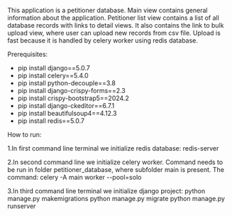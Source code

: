 This application is a petitioner database. Main view contains general information about the application. Petitioner list view contains a list of all database records with links to detail views. It also contains the link to bulk upload view, where user can upload new records from csv file. Upload is fast because it is handled by celery worker using redis database.

Prerequisites:

- pip install django==5.0.7
- pip install celery==5.4.0
- pip install python-decouple==3.8
- pip install django-crispy-forms==2.3
- pip install crispy-bootstrap5==2024.2
- pip install django-ckeditor==6.7.1
- pip install beautifulsoup4==4.12.3
- pip install redis==5.0.7

How to run:

1.In first command line terminal we initialize redis database:
redis-server

2.In second command line we initialize celery worker. Command needs to be run in folder petitioner_database, where subfolder main is present.
The command:
celery -A main worker --pool=solo

3.In third command line terminal we initialize django project:
python manage.py makemigrations
python manage.py migrate
python manage.py runserver
